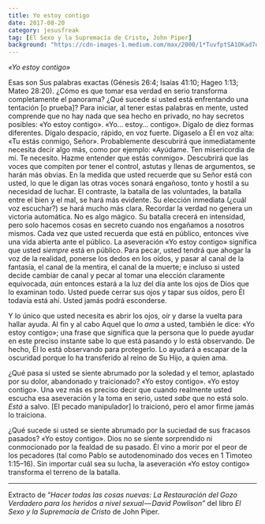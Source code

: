 ```yaml
---
title: Yo estoy contigo
date: 2017-08-20
category: jesusfreak
tag: [El Sexo y la Supremacía de Cristo, John Piper]
background: "https://cdn-images-1.medium.com/max/2000/1*TuvfptSA1OKad7qD8EKXZQ.jpeg"
---
```


_«Yo estoy contigo»_

Esas son Sus palabras exactas (Génesis 26:4; Isaías 41:10; Hageo 1:13; Mateo 28:20). ¿Cómo es que tomar esa verdad en serio transforma completamente el panorama? ¿Qué sucede si usted está enfrentando una tentación [o prueba]? Para iniciar, al tener estas palabras en mente, usted comprende que no hay nada que sea hecho en privado, no hay secretos posibles: «Yo estoy contigo». «Yo… estoy… contigo». Dígalo de diez formas diferentes. Dígalo despacio, rápido, en voz fuerte. Dígaselo a Él en voz alta: «Tu estás conmigo, Señor». Probablemente descubrirá que inmediatamente necesita decir algo más, como por ejemplo: «Ayúdame. Ten misericordia de mí. Te necesito. Hazme entender que estás conmigo». Descubrirá que las voces que compiten por tener el control, astutas y llenas de argumentos, se harán más obvias. En la medida que usted recuerde que su Señor está con usted, lo que le digan las otras voces sonará engañoso, tonto y hostil a su necesidad de luchar. El contraste, la batalla de las voluntades, la batalla entre el bien y el mal, se hará más evidente. Su elección inmediata (¿cuál voz escuchar?) se hará mucho más clara. Recordar la verdad no genera un victoria automática. No es algo mágico. Su batalla crecerá en intensidad, pero solo hacemos cosas en secreto cuando nos engañamos a nosotros mismos. Cada vez que usted recuerda que está en público, entonces vive una vida abierta ante el público. La aseveración «Yo estoy contigo» significa que usted *siempre* está en público. Para pecar, usted tendrá que ahogar la voz de la realidad, ponerse los dedos en los oídos, y pasar al canal de la fantasía, el canal de la mentira, el canal de la muerte; e incluso si usted decide cambiar de canal y pecar al tomar una elección claramente equivocada, *aún* entonces estará a la luz del día ante los ojos de Dios que lo examinan todo. Usted puede cerrar sus ojos y tapar sus oídos, pero Él todavía está ahí. Usted jamás podrá esconderse.

Y lo único que usted necesita es abrir los ojos, oír y darse la vuelta para hallar ayuda. Al fin y al cabo Aquel que lo *ama* a usted, también le dice: «Yo estoy contigo»; una frase que significa que la persona que lo puede ayudar en este preciso instante sabe lo que está pasando y lo está observando. De hecho, Él lo está observando para protegerlo. Lo ayudará a escapar de la oscuridad porque lo ha transferido al reino de Su Hijo, a quien ama.

¿Qué pasa si usted se siente abrumado por la soledad y el temor, aplastado por su dolor, abandonado y traicionado? «Yo estoy contigo». «Yo estoy contigo». Una vez más es preciso decir que cuando realmente usted escucha esa aseveración y la toma en serio, usted *sabe* que no está solo. *Está* a salvo. [El pecado manipulador] lo traicionó, pero el amor firme jamás lo traiciona.

¿Qué sucede si usted se siente abrumado por la suciedad de sus fracasos pasados? «Yo estoy contigo». Dios no se siente sorprendido ni conmocionado por la fealdad de su pasado. Él vino a morir por el peor de los pecadores (tal como Pablo se autodenominado dos veces en 1 Timoteo 1:15–16). Sin importar cuál sea su lucha, la aseveración «Yo estoy contigo» transforma el terreno de la batalla.

* * *

Extracto de “*Hacer todas las cosas nuevas: La Restauración del Gozo Verdadero para los heridos a nivel sexual — David Powlison”* del libro *El Sexo y la Supremacía de Cristo* de John Piper.
